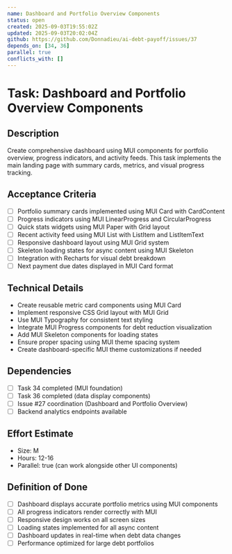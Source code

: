```yaml
---
name: Dashboard and Portfolio Overview Components
status: open
created: 2025-09-03T19:55:02Z
updated: 2025-09-03T20:02:04Z
github: https://github.com/Donnadieu/ai-debt-payoff/issues/37
depends_on: [34, 36]
parallel: true
conflicts_with: []
---
```


# Task: Dashboard and Portfolio Overview Components

## Description
Create comprehensive dashboard using MUI components for portfolio overview, progress indicators, and activity feeds. This task implements the main landing page with summary cards, metrics, and visual progress tracking.

## Acceptance Criteria
- [ ] Portfolio summary cards implemented using MUI Card with CardContent
- [ ] Progress indicators using MUI LinearProgress and CircularProgress
- [ ] Quick stats widgets using MUI Paper with Grid layout
- [ ] Recent activity feed using MUI List with ListItem and ListItemText
- [ ] Responsive dashboard layout using MUI Grid system
- [ ] Skeleton loading states for async content using MUI Skeleton
- [ ] Integration with Recharts for visual debt breakdown
- [ ] Next payment due dates displayed in MUI Card format

## Technical Details
- Create reusable metric card components using MUI Card
- Implement responsive CSS Grid layout with MUI Grid
- Use MUI Typography for consistent text styling
- Integrate MUI Progress components for debt reduction visualization
- Add MUI Skeleton components for loading states
- Ensure proper spacing using MUI theme spacing system
- Create dashboard-specific MUI theme customizations if needed

## Dependencies
- [ ] Task 34 completed (MUI foundation)
- [ ] Task 36 completed (data display components)
- [ ] Issue #27 coordination (Dashboard and Portfolio Overview)
- [ ] Backend analytics endpoints available

## Effort Estimate
- Size: M
- Hours: 12-16
- Parallel: true (can work alongside other UI components)

## Definition of Done
- [ ] Dashboard displays accurate portfolio metrics using MUI components
- [ ] All progress indicators render correctly with MUI
- [ ] Responsive design works on all screen sizes
- [ ] Loading states implemented for all async content
- [ ] Dashboard updates in real-time when debt data changes
- [ ] Performance optimized for large debt portfolios
